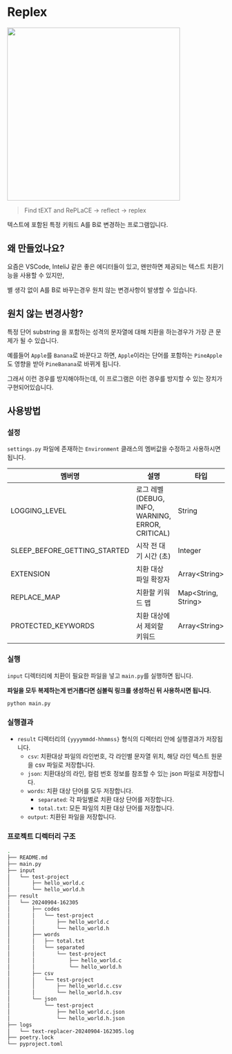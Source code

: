 # Replex

<image src="docs/image.png" width="400">

> Find tEXT and RePLaCE -> reflect -> replex

텍스트에 포함된 특정 키워드 A를 B로 변경하는 프로그램입니다.

## 왜 만들었나요?

요즘은 VSCode, InteliJ 같은 좋은 에디터들이 있고, 왠만하면 제공되는 텍스트 치환기능을 사용할 수 있지만,

별 생각 없이 A를 B로 바꾸는경우 원치 않는 변경사항이 발생할 수 있습니다.

## 원치 않는 변경사항?

특정 단어 substring 을 포함하는 성격의 문자열에 대해 치환을 하는경우가 가장 큰 문제가 될 수 있습니다.

예를들어 `Apple`를 `Banana`로 바꾼다고 하면, `Apple`이라는 단어를 포함하는 `PineApple`도 영향을 받아 `PineBanana`로 바뀌게 됩니다.

그래서 이런 경우를 방지해야하는데, 이 프로그램은 이런 경우를 방지할 수 있는 장치가 구현되어있습니다.

## 사용방법

### 설정

`settings.py` 파일에 존재하는 `Environment` 클래스의 멤버값을 수정하고 사용하시면 됩니다.

| 멤버명 | 설명 | 타입 | 예시 |
| --- | --- | --- | --- |
| LOGGING_LEVEL | 로그 레벨 (DEBUG, INFO, WARNING, ERROR, CRITICAL) | String | INFO |
| SLEEP_BEFORE_GETTING_STARTED | 시작 전 대기 시간 (초) | Integer | 5 |
| EXTENSION | 치환 대상 파일 확장자 | Array\<String\> | ['c', 'h'] |
| REPLACE_MAP | 치환할 키워드 맵 | Map\<String, String\> | {'apple': 'banana'} |
| PROTECTED_KEYWORDS | 치환 대상에서 제외할 키워드 | Array\<String\> | ['Pineapple'] |

### 실행

`input` 디렉터리에 치환이 필요한 파일을 넣고 `main.py`를 실행하면 됩니다.

**파일을 모두 복제하는게 번거롭다면 심볼릭 링크를 생성하신 뒤 사용하시면 됩니다.**

```bash
python main.py
```

### 실행결과

- `result` 디렉터리의 `{yyyymmdd-hhmmss}` 형식의 디렉터리 안에 실행결과가 저장됩니다.
  - `csv`: 치환대상 파일의 라인번호, 각 라인별 문자열 위치, 해당 라인 텍스트 원문을 csv 파일로 저장합니다.
  - `json`: 치환대상의 라인, 컬럼 번호 정보를 참조할 수 있는 json 파일로 저장합니다.
  - `words`: 치환 대상 단어를 모두 저장합니다.
    - `separated`: 각 파일별로 치환 대상 단어를 저장합니다.
    - `total.txt`: 모든 파일의 치환 대상 단어를 저장합니다.
  - `output`: 치환된 파일을 저장합니다.

### 프로젝트 디렉터리 구조

```bash
.
├── README.md
├── main.py
├── input
│   └── test-project
│       ├── hello_world.c
│       └── hello_world.h
├── result
│   └── 20240904-162305
│       ├── codes
│       │   └── test-project
│       │       ├── hello_world.c
│       │       └── hello_world.h
│       ├── words
│       │   ├── total.txt
│       │   └── separated
│       │       └── test-project
│       │           ├── hello_world.c
│       │           └── hello_world.h
│       ├── csv
│       │   └── test-project
│       │       ├── hello_world.c.csv
│       │       └── hello_world.h.csv
│       └── json
│           └── test-project
│               ├── hello_world.c.json
│               └── hello_world.h.json
├── logs
│   └── text-replacer-20240904-162305.log
├── poetry.lock
└── pyproject.toml
```

<!-- markdownlint-configure-file { "MD033": false } -->